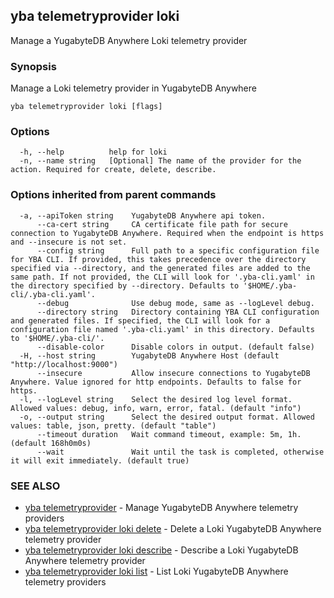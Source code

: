 ## yba telemetryprovider loki

Manage a YugabyteDB Anywhere Loki telemetry provider

### Synopsis

Manage a Loki telemetry provider in YugabyteDB Anywhere

```
yba telemetryprovider loki [flags]
```

### Options

```
  -h, --help          help for loki
  -n, --name string   [Optional] The name of the provider for the action. Required for create, delete, describe.
```

### Options inherited from parent commands

```
  -a, --apiToken string    YugabyteDB Anywhere api token.
      --ca-cert string     CA certificate file path for secure connection to YugabyteDB Anywhere. Required when the endpoint is https and --insecure is not set.
      --config string      Full path to a specific configuration file for YBA CLI. If provided, this takes precedence over the directory specified via --directory, and the generated files are added to the same path. If not provided, the CLI will look for '.yba-cli.yaml' in the directory specified by --directory. Defaults to '$HOME/.yba-cli/.yba-cli.yaml'.
      --debug              Use debug mode, same as --logLevel debug.
      --directory string   Directory containing YBA CLI configuration and generated files. If specified, the CLI will look for a configuration file named '.yba-cli.yaml' in this directory. Defaults to '$HOME/.yba-cli/'.
      --disable-color      Disable colors in output. (default false)
  -H, --host string        YugabyteDB Anywhere Host (default "http://localhost:9000")
      --insecure           Allow insecure connections to YugabyteDB Anywhere. Value ignored for http endpoints. Defaults to false for https.
  -l, --logLevel string    Select the desired log level format. Allowed values: debug, info, warn, error, fatal. (default "info")
  -o, --output string      Select the desired output format. Allowed values: table, json, pretty. (default "table")
      --timeout duration   Wait command timeout, example: 5m, 1h. (default 168h0m0s)
      --wait               Wait until the task is completed, otherwise it will exit immediately. (default true)
```

### SEE ALSO

* [yba telemetryprovider](yba_telemetryprovider.md)	 - Manage YugabyteDB Anywhere telemetry providers
* [yba telemetryprovider loki delete](yba_telemetryprovider_loki_delete.md)	 - Delete a Loki YugabyteDB Anywhere telemetry provider
* [yba telemetryprovider loki describe](yba_telemetryprovider_loki_describe.md)	 - Describe a Loki YugabyteDB Anywhere telemetry provider
* [yba telemetryprovider loki list](yba_telemetryprovider_loki_list.md)	 - List Loki YugabyteDB Anywhere telemetry providers

